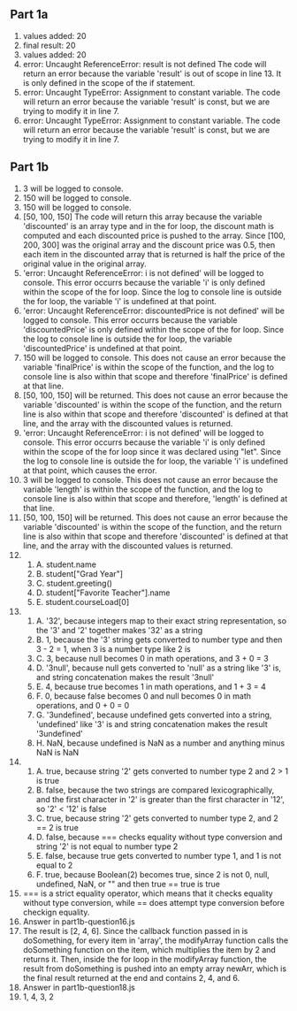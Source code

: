## Part 1a
1. values added: 20
2. final result: 20
3. values added: 20
4. error: Uncaught ReferenceError: result is not defined
   The code will return an error because the variable 'result' is out of scope in line 13. It is only defined in the scope of the if statement.
5. error: Uncaught TypeError: Assignment to constant variable.
   The code will return an error because the variable 'result' is const, but we are trying to modify it in line 7.
6. error: Uncaught TypeError: Assignment to constant variable.
   The code will return an error because the variable 'result' is const, but we are trying to modify it in line 7.

## Part 1b
1. 3 will be logged to console.
2. 150 will be logged to console.
3. 150 will be logged to console.
4. [50, 100, 150]
   The code will return this array because the variable 'discounted' is an array type and in the for loop, the discount math is computed and each discounted price is pushed to the array. Since [100, 200, 300] was the original array and the discount price was 0.5, then each item in the discounted array that is returned is half the price of the original value in the original array.
5. 'error: Uncaught ReferenceError: i is not defined' will be logged to console. This error occurrs because the variable 'i' is only defined within the scope of the for loop. Since the log to console line is outside the for loop, the variable 'i' is undefined at that point.
6. 'error: Uncaught ReferenceError: discountedPrice is not defined' will be logged to console. This error occurrs because the variable 'discountedPrice' is only defined within the scope of the for loop. Since the log to console line is outside the for loop, the variable 'discountedPrice' is undefined at that point.
7. 150 will be logged to console. This does not cause an error because the variable 'finalPrice' is within the scope of the function, and the log to console line is also within that scope and therefore 'finalPrice' is defined at that line.
8. [50, 100, 150] will be returned. This does not cause an error because the variable 'discounted' is within the scope of the function, and the return line is also within that scope and therefore 'discounted' is defined at that line, and the array with the discounted values is returned.
9. 'error: Uncaught ReferenceError: i is not defined' will be logged to console. This error occurrs because the variable 'i' is only defined within the scope of the for loop since it was declared using "let". Since the log to console line is outside the for loop, the variable 'i' is undefined at that point, which causes the error.
10. 3 will be logged to console. This does not cause an error because the variable 'length' is within the scope of the function, and the log to console line is also within that scope and therefore, 'length' is defined at that line.
11. [50, 100, 150] will be returned. This does not cause an error because the variable 'discounted' is within the scope of the function, and the return line is also within that scope and therefore 'discounted' is defined at that line, and the array with the discounted values is returned.
12. 
    1.  A. student.name
    2.  B. student["Grad Year"]
    3.  C. student.greeting()
    4.  D. student["Favorite Teacher"].name
    5.  E. student.courseLoad[0]
13. 
    1.  A. '32', because integers map to their exact string representation, so the '3' and '2' together makes '32' as a string
    2.  B. 1, because the '3' string gets converted to number type and then 3 - 2 = 1, when 3 is a number type like 2 is
    3.  C. 3, because null becomes 0 in math operations, and 3 + 0 = 3
    4.  D. '3null', because null gets converted to 'null' as a string like '3' is, and string concatenation makes the result '3null'
    5.  E. 4, because true becomes 1 in math operations, and 1 + 3 = 4
    6.  F. 0, because false becomes 0 and null becomes 0 in math operations, and 0 + 0 = 0
    7.  G. '3undefined', because undefined gets converted into a string, 'undefined' like '3' is and string concatenation makes the result '3undefined'
    8.  H. NaN, because undefined is NaN as a number and anything minus NaN is NaN
14. 
    1.  A. true, because string '2' gets converted to number type 2 and 2 > 1 is true
    2.  B. false, because the two strings are compared lexicographically, and the first character in '2' is greater than the first character in '12', so '2' < '12' is false
    3.  C. true, because string '2' gets converted to number type 2, and 2 == 2 is true
    4.  D. false, because === checks equality without type conversion and string '2' is not equal to number type 2
    5.  E. false, because true gets converted to number type 1, and 1 is not equal to 2
    6.  F. true, because Boolean(2) becomes true, since 2 is not 0, null, undefined, NaN, or "" and then true == true is true
15. === is a strict equality operator, which means that it checks equality without type conversion, while == does attempt type conversion before checkign equality.
16. Answer in part1b-question16.js
17. The result is [2, 4, 6]. Since the callback function passed in is doSomething, for every item in 'array', the modifyArray function calls the doSomething function on the item, which multiplies the item by 2 and returns it. Then, inside the for loop in the modifyArray function, the result from doSomething is pushed into an empty array newArr, which is the final result returned at the end and contains 2, 4, and 6.
18. Answer in part1b-question18.js
19. 1, 4, 3, 2

